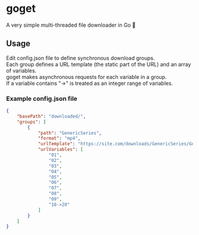 # goget
A very simple multi-threaded file downloader in Go 🤖

## Usage
Edit config.json file to define synchronous download groups.  
Each group defines a URL template (the static part of the URL) and an array of variables.  
goget makes asynchronous requests for each variable in a group.  
If a variable contains "->" is treated as an integer range of variables.

### Example config.json file
```json
{
    "basePath": "downloaded/",
    "groups": [
        {
            "path": "GenericSeries",
            "format": "mp4",
            "urlTemplate": "https://site.com/downloads/GenericSeries/GenericSeries_Ep_<<variable>>_SUB_ITA.mp4",
            "urlVariables": [
                "01",
                "02",
                "03",
                "04",
                "05",
                "06",
                "07",
                "08",
                "09",
                "10->20"
            ]
        }
    ]
}
```
